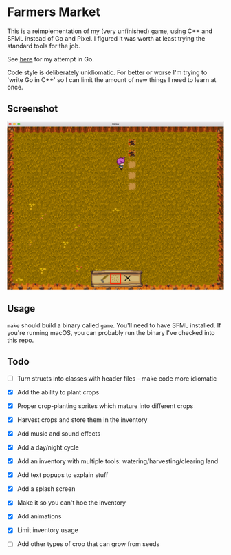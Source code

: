 # Farmers Market 

This is a reimplementation of my (very unfinished) game, using C++ and SFML instead of Go and Pixel. I figured it was worth at least trying the standard tools for the job.

See [here](https://github.com/sgoedecke/farmers-market) for my attempt in Go.

Code style is deliberately unidiomatic. For better or worse I'm trying to 'write Go in C++' so I can limit the amount of new things I need to learn at once.

## Screenshot

![screenshot](./grow-screenshot.png)

## Usage

`make` should build a binary called `game`. You'll need to have SFML installed. If you're running macOS, you can probably run the binary I've checked into this repo.

## Todo

- [ ] Turn structs into classes with header files - make code more idiomatic
- [X] Add the ability to plant crops
- [X] Proper crop-planting sprites which mature into different crops
- [X] Harvest crops and store them in the inventory
- [X] Add music and sound effects 
- [X] Add a day/night cycle
- [X] Add an inventory with multiple tools: watering/harvesting/clearing land
- [X] Add text popups to explain stuff
- [X] Add a splash screen 
- [X] Make it so you can't hoe the inventory
- [X] Add animations
- [X] Limit inventory usage
- [ ] Add other types of crop that can grow from seeds


